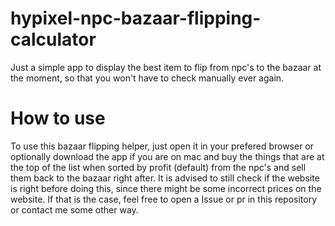 # hypixel-npc-bazaar-flipping-calculator
Just a simple app to display the best item to flip from npc's to the bazaar at the moment, so that you won't have to check manually ever again.

# How to use
To use this bazaar flipping helper, just open it in your prefered browser or optionally download the app if you are on mac and buy the things that are at the top of the list when sorted by profit (default) from the npc's and sell them back to the bazaar right after. It is advised to still check if the website is right before doing this, since there might be some incorrect prices on the website. If that is the case, feel free to open a Issue or pr in this repository or contact me some other way.
